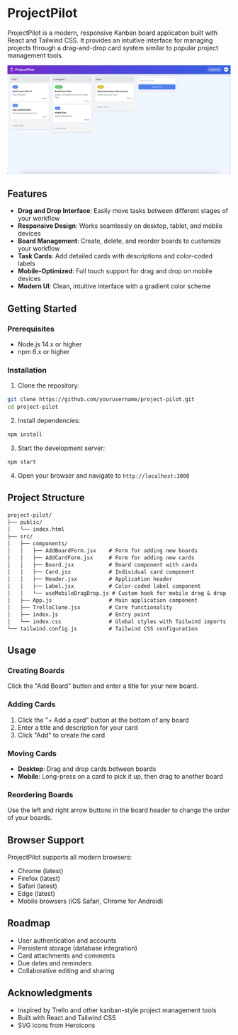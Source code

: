 # ProjectPilot

ProjectPilot is a modern, responsive Kanban board application built with React and Tailwind CSS. It provides an intuitive interface for managing projects through a drag-and-drop card system similar to popular project management tools.

![Project Pilot Screenshot](./public/assets/images/project-pilot-ss.png)

## Features

- **Drag and Drop Interface**: Easily move tasks between different stages of your workflow
- **Responsive Design**: Works seamlessly on desktop, tablet, and mobile devices
- **Board Management**: Create, delete, and reorder boards to customize your workflow
- **Task Cards**: Add detailed cards with descriptions and color-coded labels
- **Mobile-Optimized**: Full touch support for drag and drop on mobile devices
- **Modern UI**: Clean, intuitive interface with a gradient color scheme

## Getting Started

### Prerequisites

- Node.js 14.x or higher
- npm 6.x or higher

### Installation

1. Clone the repository:
```bash
git clone https://github.com/yourusername/project-pilot.git
cd project-pilot
```

2. Install dependencies:
```bash
npm install
```

3. Start the development server:
```bash
npm start
```

4. Open your browser and navigate to `http://localhost:3000`

## Project Structure

```
project-pilot/
├── public/
│   └── index.html
├── src/
│   ├── components/
│   │   ├── AddBoardForm.jsx    # Form for adding new boards
│   │   ├── AddCardForm.jsx     # Form for adding new cards
│   │   ├── Board.jsx           # Board component with cards
│   │   ├── Card.jsx            # Individual card component
│   │   ├── Header.jsx          # Application header
│   │   ├── Label.jsx           # Color-coded label component
│   │   └── useMobileDragDrop.js # Custom hook for mobile drag & drop
│   ├── App.js                  # Main application component
│   ├── TrelloClone.jsx         # Core functionality
│   ├── index.js                # Entry point
│   └── index.css               # Global styles with Tailwind imports
└── tailwind.config.js          # Tailwind CSS configuration
```

## Usage

### Creating Boards

Click the "Add Board" button and enter a title for your new board.

### Adding Cards

1. Click the "+ Add a card" button at the bottom of any board
2. Enter a title and description for your card
3. Click "Add" to create the card

### Moving Cards

- **Desktop**: Drag and drop cards between boards
- **Mobile**: Long-press on a card to pick it up, then drag to another board

### Reordering Boards

Use the left and right arrow buttons in the board header to change the order of your boards.


## Browser Support

ProjectPilot supports all modern browsers:

- Chrome (latest)
- Firefox (latest)
- Safari (latest)
- Edge (latest)
- Mobile browsers (iOS Safari, Chrome for Android)

## Roadmap

- User authentication and accounts
- Persistent storage (database integration)
- Card attachments and comments
- Due dates and reminders
- Collaborative editing and sharing

## Acknowledgments

- Inspired by Trello and other kanban-style project management tools
- Built with React and Tailwind CSS
- SVG icons from Heroicons
